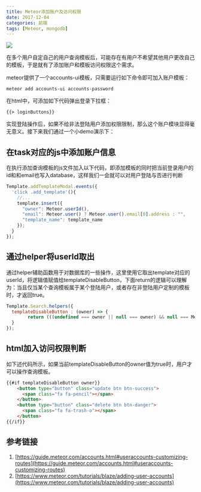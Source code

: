 ```yaml
---
title: Meteor添加账户及访问权限
date: 2017-12-04
categories: 前端
tags: [Meteor, mongodb]	
---
```



![](https://ws1.sinaimg.cn/large/73d640f7gy1ftl9vwp2faj20h4085wiv.jpg)

在多个用户自定自己的用户查询模板后，可能存在有用户不希望其他用户更改自己的模板，于是就有了添加账户和模板访问权限这个需求。

meteor提供了一个accounts-ui模板，只需要运行如下命令即可加入账户模板：

```shell
meteor add accounts-ui accounts-password
```

在html中，可添加如下代码弹出登录下拉框：

```shell
{{> loginButtons}}
```

<escape><!-- more --></escape>

实现登陆操作后，如果不给非法登陆用户添加权限限制，那么这个账户模块显得毫无意义。接下来我们通过一个小demo演示下：

## 在task对应的js中添加账户信息

在执行添加查询模板的js文件加入以下代码，即添加模板的同时把当前登录用户的id和和email也写入database，这样我们一会就可以对用户登陆与否进行判断

```javascript
Template.addTemplateModal.events({
  'click .add_template'(){
    //...
    template.insert({
      "owner": Meteor.userId(),
      "email": Meteor.user() ? Meteor.user().email[0].address : "",
      "template_name": template_name
    });
  }
});
```
## 通过helper将userId取出

通过helper辅助函数用于对数据库的一些操作，这里使用它取出template对应的userId，将逻辑值赋值给templateDisableButton，下面return的逻辑可以理解为：当且仅当某个查询模板属于某个登陆用户，或者存在非登陆用户定制的模板时，才返回true。

```javascript
Template.Search.helpers({
  templateDisableButton : (owner) => {
    	return (((undefined === owner || null === owner) && null === Meteor.userId()) || owner === Meteor.userId()) ;
  }
});
```

## html加入访问权限判断

如下述代码所示，如果当前templateDisableButton的owner值为true时，用户才可以操作查询模板。

```html
{{#if templateDisableButton owner}}
	<button type="button" class="update btn btn-success">
      <span class="fa fa-pencil"></span>
	</button>
	<button type="button" class="delete btn btn-danger">
      <span class="fa fa-trash-o"></span>
	</button>
{{/if}}
```

## 参考链接

1. [https://guide.meteor.com/accounts.html#useraccounts-customizing-routes](https://guide.meteor.com/accounts.html#useraccounts-customizing-routes)
2. [https://www.meteor.com/tutorials/blaze/adding-user-accounts](https://www.meteor.com/tutorials/blaze/adding-user-accounts)